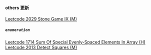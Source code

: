 #### others 更新

[Leetcode 2029 Stone Game IX (M)](https://github.com/zjkang/ds_algorithm/blob/main/python/others/leetcode_2029_stone_game_ix.py)

##### `enumeration`

[Leetcode 1714 Sum Of Special Evenly-Spaced Elements In Array (H)](https://github.com/zjkang/ds_algorithm/blob/main/python/others/enumeration/leetcode_1714_sum_of_special_evenly-spaced_elements_in_array.py)\
[Leetcode 2013 Detect Squares (M)](https://github.com/zjkang/ds_algorithm/blob/main/python/others/enumeration/leetcode_2013_detect_squares.py)
